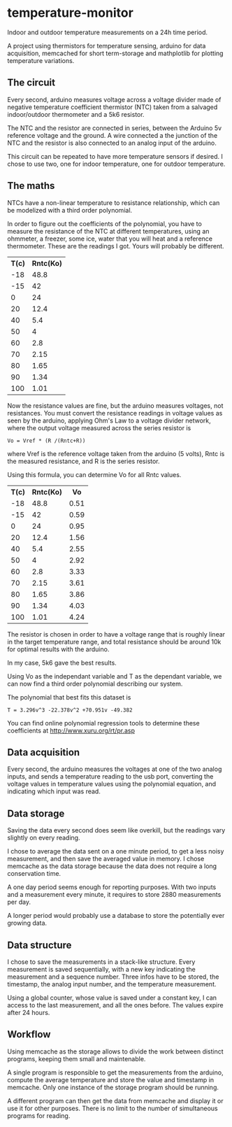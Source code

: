 temperature-monitor
===================

Indoor and outdoor temperature measurements on a 24h time period.

A project using thermistors for temperature sensing, arduino for data acquisition,
memcached for short term-storage and mathplotlib for plotting temperature variations.

The circuit
--
Every second, arduino measures voltage across a voltage divider made of negative temperature
coefficient thermistor (NTC) taken from a salvaged indoor/outdoor thermometer and a 5k6 resistor.

The NTC and the resistor are connected in series, between the Arduino 5v reference voltage and the ground.
A wire connected a the junction of the NTC and the resistor is also connected to an analog input of the arduino.

This circuit can be repeated to have more temperature sensors if desired. I chose to use two, one for indoor temperature, one for outdoor temperature.

The maths
--
NTCs have a non-linear temperature to resistance relationship, which can be modelized with a third order polynomial.

In order to figure out the coefficients of the polynomial, you have to measure the resistance of the NTC at different temperatures, using
an ohmmeter, a freezer, some ice, water that you will heat and a reference thermometer. These are the readings I got. Yours will probably be different.

<table>
<tr><th>T(c)</th><th>Rntc(Ko)</th></tr>
<tr><td>-18 </td><td> 48.8</dt></tr>
<tr><td>-15 </td><td> 42</dt></tr>
<tr><td>0 </td><td> 24</td></tr>
<tr><td>20 </td><td> 12.4</td></tr>
<tr><td>40 </td><td>  5.4</td></tr>
<tr><td>50 </td><td>  4</td></tr>
<tr><td>60 </td><td>  2.8</td></tr>
<tr><td>70 </td><td>  2.15</td></tr>
<tr><td>80 </td><td>  1.65</td></tr>
<tr><td>90 </td><td>  1.34</td></tr>
<tr><td>100 </td><td>  1.01</td></tr>
</table>

Now the resistance values are fine, but the arduino measures voltages, not resistances.
You must convert the resistance readings in voltage values as seen by the arduino,
applying Ohm's Law to a voltage divider network, where the output voltage measured across the series resistor is

    Vo = Vref * (R /(Rntc+R))

where Vref is the reference voltage taken from the arduino (5 volts),
Rntc is the measured resistance,
and R is the series resistor.

Using this formula, you can determine Vo for all Rntc values.

<table>
<tr><th>T(c)</th><th>Rntc(Ko)</th><th>Vo</th></tr>
<tr><td>-18</td><td>48.8</td><td> 0.51</td></tr>
<tr><td>-15</td><td>42</td><td>0.59</td></tr>
<tr><td>  0</td><td>24</td><td>0.95</td></tr>
<tr><td> 20</td><td>12.4</td><td>1.56</td></tr>
<tr><td> 40</td><td>5.4</td><td>2.55</td></tr>
<tr><td> 50</td><td>4</td><td>2.92</td></tr>
<tr><td> 60</td><td>2.8</td><td>3.33</td></tr>
<tr><td> 70</td><td>2.15</td><td>3.61</td></tr>
<tr><td> 80</td><td>1.65</td><td>3.86</td></tr>
<tr><td> 90</td><td>1.34</td><td>4.03</td></tr>
<tr><td>100</td><td>1.01</td><td>4.24</td></tr>
</table>

The resistor is chosen in order to have a voltage range that is roughly linear
in the target temperature range, and total resistance should be around 10k
for optimal results with the arduino.

In my case, 5k6 gave the best results.

Using Vo as the independant variable and T as the dependant variable, we can now
find a third order polynomial describing our system.

The polynomial that best fits this dataset is

    T = 3.296v^3 -22.378v^2 +70.951v -49.382

You can find online polynomial regression tools to determine these coefficients at
http://www.xuru.org/rt/pr.asp

Data acquisition
--
Every second, the arduino measures the voltages at one of the two analog inputs,
and sends a temperature reading to the usb port, converting the voltage values in
temperature values using the polynomial equation, and indicating which input was read.

Data storage
--
Saving the data every second does seem like overkill, but the readings vary slightly
on every reading.

I chose to average the data sent on a one minute period, to get a less noisy measurement,
and then save the averaged value in memory. I chose memcache as the data storage because
the data does not require a long conservation time.

A one day period seems enough for reporting purposes. With two inputs and a measurement every
minute, it requires to store 2880 measurements per day.

A longer period would probably use a database to store the potentially ever growing data.


Data structure
--
I chose to save the measurements in a stack-like structure.
Every measurement is saved sequentially, with a new key indicating the measurement
and a sequence number. Three infos have to be stored, the timestamp, the analog input
number, and the temperature measurement.

Using a global counter, whose value is saved under a constant key,
I can access to the last measurement, and all the ones before.
The values expire after 24 hours.


Workflow
--
Using memcache as the storage allows to divide the work between distinct programs, keeping them small and maintenable.

A single program is responsible to get the measurements from the arduino, compute the
average temperature and store the value and timestamp in memcache. Only one instance of the storage program should be running.

A different program can then get the data from memcache and display it or use it for other purposes. There is no limit to the number of simultaneous programs for reading.






